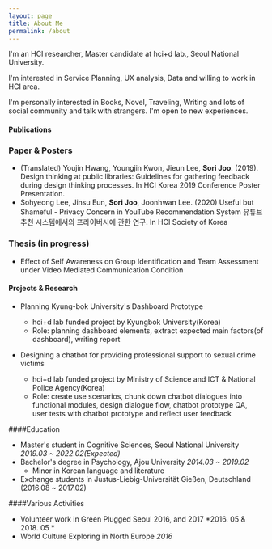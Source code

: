 ```yaml
---
layout: page
title: About Me
permalink: /about
---
```


I'm an HCI researcher, Master candidate at hci+d lab., Seoul National University.


I'm interested in Service Planning, UX analysis, Data and willing to work in HCI area.


I'm personally interested in Books, Novel, Traveling, Writing and lots of social community and talk with strangers. I'm open to new experiences.



#### Publications

### Paper & Posters

- (Translated) Youjin Hwang, Youngjin Kwon, Jieun Lee, **Sori Joo**. (2019). Design thinking at public libraries: Guidelines for gathering feedback during design thinking processes. In HCI Korea 2019 Conference Poster Presentation.
- Sohyeong Lee, Jinsu Eun, **Sori Joo**, Joonhwan Lee. (2020) Useful but Shameful - Privacy Concern in YouTube Recommendation System 유튜브 추천 시스템에서의 프라이버시에 관한 연구. In HCI Society of Korea


### Thesis (in progress)

- Effect of Self Awareness on Group Identification and Team Assessment under Video Mediated Communication Condition



#### Projects & Research

- Planning Kyung-bok University's Dashboard Prototype
  - hci+d lab funded project by Kyungbok University(Korea)
  - Role: planning dashboard elements, extract expected main factors(of dashboard), writing report


- Designing a chatbot for providing professional support to sexual crime victims
  - hci+d lab funded project by Ministry of Science and ICT & National Police Agency(Korea)
  - Role: create use scenarios, chunk down chatbot dialogues into functional modules, design dialogue flow, chatbot prototype QA, user tests with chatbot prototype and reflect user feedback


####Education

- Master's student in Cognitive Sciences, Seoul National University *2019.03 ~ 2022.02(Expected)*
- Bachelor's degree in Psychology, Ajou University *2014.03 ~ 2019.02*
    - Minor in Korean language and literature
- Exchange students in Justus-Liebig-Universität Gießen, Deutschland (2016.08 ~ 2017.02)

####Various Activities

- Volunteer work in Green Plugged Seoul 2016, and 2017 *2016. 05 & 2018. 05 *
- World Culture Exploring in North Europe *2016*

